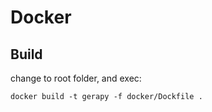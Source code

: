 # Docker

## Build

change to root folder, and exec:

```
docker build -t gerapy -f docker/Dockfile .
```